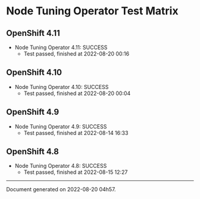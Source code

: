 
Node Tuning Operator Test Matrix
================================

OpenShift 4.11
--------------



* Node Tuning Operator 4.11: SUCCESS
  - Test passed, finished at 2022-08-20 00:16






OpenShift 4.10
--------------



* Node Tuning Operator 4.10: SUCCESS
  - Test passed, finished at 2022-08-20 00:04






OpenShift 4.9
-------------



* Node Tuning Operator 4.9: SUCCESS
  - Test passed, finished at 2022-08-14 16:33






OpenShift 4.8
-------------



* Node Tuning Operator 4.8: SUCCESS
  - Test passed, finished at 2022-08-15 12:27






---
Document generated on 2022-08-20 04h57.
